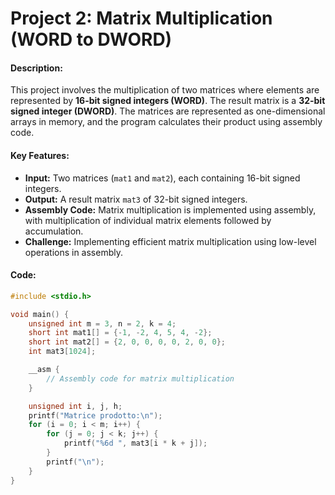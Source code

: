 # Project 2: Matrix Multiplication (WORD to DWORD)

#### Description:
This project involves the multiplication of two matrices where elements are represented by **16-bit signed integers (WORD)**. The result matrix is a **32-bit signed integer (DWORD)**. The matrices are represented as one-dimensional arrays in memory, and the program calculates their product using assembly code.

#### Key Features:
- **Input:** Two matrices (`mat1` and `mat2`), each containing 16-bit signed integers.
- **Output:** A result matrix `mat3` of 32-bit signed integers.
- **Assembly Code:** Matrix multiplication is implemented using assembly, with multiplication of individual matrix elements followed by accumulation.
- **Challenge:** Implementing efficient matrix multiplication using low-level operations in assembly.

#### Code:
```c
#include <stdio.h>

void main() {
    unsigned int m = 3, n = 2, k = 4;
    short int mat1[] = {-1, -2, 4, 5, 4, -2}; 
    short int mat2[] = {2, 0, 0, 0, 0, 2, 0, 0};
    int mat3[1024];

    __asm {
        // Assembly code for matrix multiplication
    }

    unsigned int i, j, h;
    printf("Matrice prodotto:\n");
    for (i = 0; i < m; i++) {
        for (j = 0; j < k; j++) {
            printf("%6d ", mat3[i * k + j]);
        }
        printf("\n");
    }
}
```